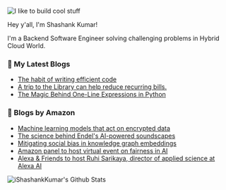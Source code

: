 ![I like to build cool stuff](https://res.cloudinary.com/dt8g3rhcy/image/upload/v1595929574/i_like_to_build_cool_shit._1_nzbwjh.png)

Hey y'all, I'm Shashank Kumar! 

I'm a Backend Software Engineer solving challenging problems in Hybrid Cloud World.

### 📕 My Latest Blogs
<!-- BLOG-POST-LIST:START -->
- [The habit of writing efficient code](https://medium.com/@ishashankkumar/the-habit-of-writing-efficient-code-153b05f04269?source=rss-d24dda280d5f------2)
- [A trip to the Library can help reduce recurring bills.](https://medium.com/swlh/a-trip-to-the-library-can-help-reduce-recurring-bills-23bca495cdf5?source=rss-d24dda280d5f------2)
- [The Magic Behind One-Line Expressions in Python](https://medium.com/swlh/the-magic-behind-one-line-expressions-in-python-816c10180c5c?source=rss-d24dda280d5f------2)
<!-- BLOG-POST-LIST:END -->

### 📕 Blogs by Amazon
<!-- AMAZON-BLOG-POST-LIST:START -->
- [Machine learning models that act on encrypted data](https://www.amazon.science/blog/machine-learning-models-that-act-on-encrypted-data)
- [The science behind Endel's AI-powered soundscapes](https://www.amazon.science/latest-news/the-science-behind-endels-ai-powered-soundscapes)
- [Mitigating social bias in knowledge graph embeddings](https://www.amazon.science/blog/mitigating-social-bias-in-knowledge-graph-embeddings)
- [Amazon panel to host virtual event on fairness in AI](https://www.amazon.science/videos-webinars/amazon-panel-to-host-virtual-event-on-fairness-in-AI)
- [Alexa & Friends to host Ruhi Sarikaya, director of applied science at Alexa AI](https://www.amazon.science/videos-webinars/alexa-friends-to-host-ruhi-sarikaya-director-of-applied-science-at-alexa-ai)
<!-- AMAZON-BLOG-POST-LIST:END -->



<img align="center" alt="iShashankKumar's Github Stats" src="https://github-readme-stats.vercel.app/api?username=ishashankkumar&show_icons=true&hide_border=true" />
